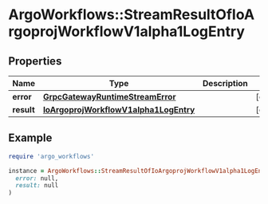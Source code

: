 # ArgoWorkflows::StreamResultOfIoArgoprojWorkflowV1alpha1LogEntry

## Properties

| Name | Type | Description | Notes |
| ---- | ---- | ----------- | ----- |
| **error** | [**GrpcGatewayRuntimeStreamError**](GrpcGatewayRuntimeStreamError.md) |  | [optional] |
| **result** | [**IoArgoprojWorkflowV1alpha1LogEntry**](IoArgoprojWorkflowV1alpha1LogEntry.md) |  | [optional] |

## Example

```ruby
require 'argo_workflows'

instance = ArgoWorkflows::StreamResultOfIoArgoprojWorkflowV1alpha1LogEntry.new(
  error: null,
  result: null
)
```

